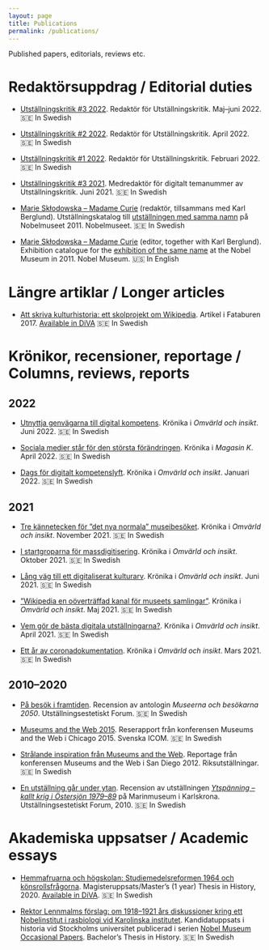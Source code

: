 ```yaml
---
layout: page
title: Publications
permalink: /publications/
---
```


Published papers, editorials, reviews etc.

# Redaktörsuppdrag / Editorial duties

* [Utställningskritik #3 2022](https://utstallningskritik.se/2022-3/utstallningskritik-3-2022/). Redaktör för Utställningskritik. Maj–juni 2022. 🇸🇪 In Swedish

* [Utställningskritik #2 2022](https://utstallningskritik.se/2022-2/utstallningskritik-2-2022/). Redaktör för Utställningskritik. April 2022. 🇸🇪 In Swedish

* [Utställningskritik #1 2022](https://utstallningskritik.se/2022-1/utstallningskritik-1-2022/). Redaktör för Utställningskritik. Februari 2022. 🇸🇪 In Swedish

* [Utställningskritik #3 2021](https://utstallningskritik.se/2021-3/utstallningskritik-3-2021-det-digitala-numret/). Medredaktör för digitalt temanummer av Utställningskritik. Juni 2021. 🇸🇪 In Swedish

* [Marie Skłodowska – Madame Curie](http://libris.kb.se/bib/12445195) (redaktör, tillsammans med Karl Berglund). Utställningskatalog till [utställningen med samma namn](http://www.nobelmuseum.se/sv/utstallningar/marie-sklodowska-madame-curie) på Nobelmuseet 2011. Nobelmuseet. 🇸🇪 In Swedish

* [Marie Skłodowska – Madame Curie](http://libris.kb.se/bib/12453547) (editor, together with Karl Berglund). Exhibition catalogue for the [exhibition of the same name](http://www.nobelmuseum.se/en/exhibitions/marie-sklodowska-madame-curie) at the Nobel Museum in 2011. Nobel Museum. 🇺🇸 In English

# Längre artiklar / Longer articles

* [Att skriva kulturhistoria: ett skolprojekt om Wikipedia](http://urn.kb.se/resolve?urn=urn:nbn:se:nordiskamuseet:diva-2040). Artikel i Fataburen 2017. [Available in DiVA](http://urn.kb.se/resolve?urn=urn:nbn:se:nordiskamuseet:diva-2040) 🇸🇪 In Swedish

# Krönikor, recensioner, reportage / Columns, reviews, reports

## 2022

* [Utnyttja genvägarna till digital kompetens](https://www.raa.se/omvarld-och-insikt/utnyttja-genvagarna-till-digital-kompetens/). Krönika i *Omvärld och insikt*. Juni 2022. 🇸🇪 In Swedish

* [Sociala medier står för den största förändringen](https://magasink.se/2022/04/sociala-medier-star-for-den-storsta-forandringen/). Krönika i *Magasin K*. April 2022. 🇸🇪 In Swedish

* [Dags för digitalt kompetenslyft](https://www.raa.se/omvarld-och-insikt/dags-for-digitalt-kompetenslyft/). Krönika i *Omvärld och insikt*. Januari 2022. 🇸🇪 In Swedish

## 2021

* [Tre kännetecken för ”det nya normala” museibesöket](https://www.raa.se/omvarld-och-insikt/tre-kannetecken-for-det-nya-normala-museibesoket/). Krönika i *Omvärld och insikt*. November 2021. 🇸🇪 In Swedish

* [I startgroparna för massdigitisering](https://www.raa.se/omvarld-och-insikt/i-startgroparna-for-massdigitisering/). Krönika i *Omvärld och insikt*. Oktober 2021. 🇸🇪 In Swedish

* [Lång väg till ett digitaliserat kulturarv](https://www.raa.se/omvarld-och-insikt/lang-vag-till-ett-digitaliserat-kulturarv/). Krönika i *Omvärld och insikt*. Juni 2021. 🇸🇪 In Swedish

* [”Wikipedia en oöverträffad kanal för museets samlingar”](https://www.raa.se/omvarld-och-insikt/wikipedia-en-oovertraffad-kanal-for-museets-samlingar/). Krönika i *Omvärld och insikt*. Maj 2021. 🇸🇪 In Swedish

* [Vem gör de bästa digitala utställningarna?](https://www.raa.se/omvarld-och-insikt/vem-gor-de-basta-digitala-utstallningarna/). Krönika i *Omvärld och insikt*. April 2021. 🇸🇪 In Swedish

* [Ett år av coronadokumentation](https://www.raa.se/omvarld-och-insikt/kronika-ett-ar-av-coronadokumentation/). Krönika i *Omvärld och insikt*. Mars 2021. 🇸🇪 In Swedish

## 2010–2020

* [På besök i framtiden](https://utstallningskritik.se/2015-3/pa-besok-i-framtiden/). Recension av antologin *Museerna och besökarna 2050*. Utställningsestetiskt Forum. 🇸🇪 In Swedish

* [Museums and the Web 2015](http://icomsweden.se/wp-content/uploads/2011/01/Aron-Ambrosiani-Museums-and-the-Web-USA-2015.pdf). Reserapport från konferensen Museums and the Web i Chicago 2015. Svenska ICOM. 🇸🇪 In Swedish

* [Strålande inspiration från Museums and the Web](https://web.archive.org/web/20121108025649/http://riksutstallningar.se/content/spana/strålande-inspiration-från-museums-and-web). Reportage från konferensen Museums and the Web i San Diego 2012. Riksutställningar. 🇸🇪 In Swedish

* [En utställning går under ytan](https://utstallningskritik.se/2010-5/en-utstallning-gar-under-ytan/). Recension av utställningen *[Ytspänning – kallt krig i Östersjön 1979–89](https://www.marinmuseum.se/utstallningar/ytspanning)* på Marinmuseum i Karlskrona. Utställningsestetiskt Forum, 2010. 🇸🇪 In Swedish

# Akademiska uppsatser / Academic essays

* [Hemmafruarna och högskolan: Studiemedelsreformen 1964 och könsrollsfrågorna](http://su.diva-portal.org/smash/get/diva2:1516712/FULLTEXT01.pdf). Magisteruppsats/Master’s (1 year) Thesis in History, 2020. [Available in DiVA](http://urn.kb.se/resolve?urn=urn:nbn:se:su:diva-188765). 🇸🇪 In Swedish

* [Rektor Lennmalms förslag: om 1918–1921 års diskussioner kring ett Nobelinstitut i rasbiologi vid Karolinska institutet](../assets/Rektor_Lennmalms_forslag.pdf). Kandidatuppsats i historia vid Stockholms universitet publicerad i serien [Nobel Museum Occasional Papers](https://web.archive.org/web/20170930112331/http://www.nobelmuseum.se/sv/forskning/publikationer). Bachelor’s Thesis in History. 🇸🇪 In Swedish

